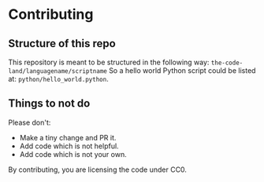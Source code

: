 # Contributing
## Structure of this repo
This repository is meant to be structured in the following way:
`the-code-land/languagename/scriptname`
So a hello world Python script could be listed at:
`python/hello_world.python`.

## Things to not do
Please don't:
- Make a tiny change and PR it.
- Add code which is not helpful.
- Add code which is not your own.

By contributing, you are licensing the code under CC0.
